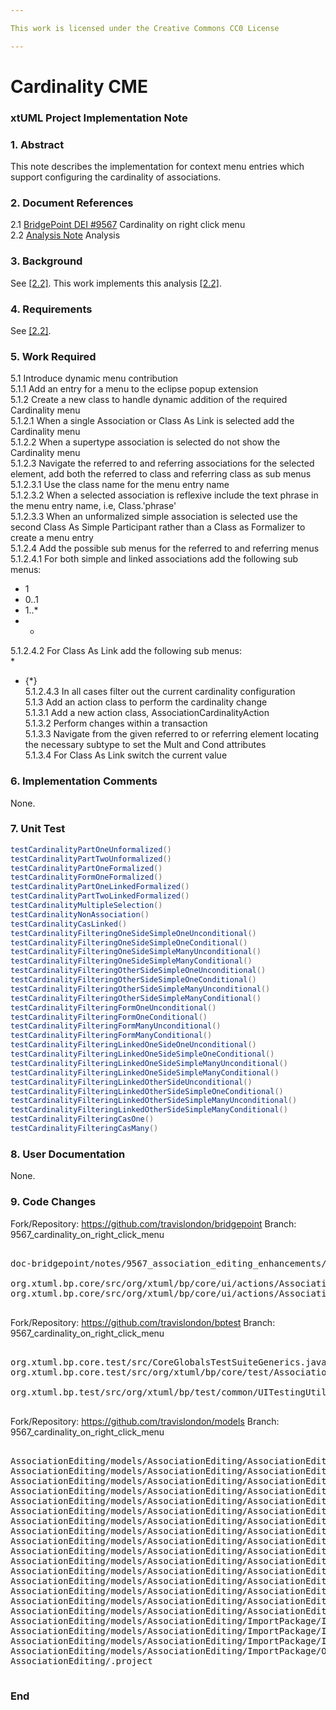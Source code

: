 ```yaml
---

This work is licensed under the Creative Commons CC0 License

---
```


# Cardinality CME
### xtUML Project Implementation Note

### 1. Abstract

This note describes the implementation for context menu entries which support configuring the cardinality of associations.  

### 2. Document References

<a id="2.1"></a>2.1 [BridgePoint DEI #9567](https://support.onefact.net/issues/9567) Cardinality on right click menu  
<a id="2.2"></a>2.2 [Analysis Note](https://github.com/travislondon/bridgepoint/blob/9567_association_editing_enhancements/doc-bridgepoint/notes/9567_association_editing_enhancements/9567_association_editing_enhancements.md) Analysis   

### 3. Background

See [[2.2]](https://github.com/travislondon/bridgepoint/blob/9567_association_editing_enhancements/doc-bridgepoint/notes/9567_association_editing_enhancements/9567_association_editing_enhancements.md).  This work implements this analysis [[2.2]](https://github.com/travislondon/bridgepoint/blob/9567_association_editing_enhancements/doc-bridgepoint/notes/9567_association_editing_enhancements/9567_association_editing_enhancements.md#5.1.3.1).    

### 4. Requirements

See [[2.2]](https://github.com/travislondon/bridgepoint/blob/9567_association_editing_enhancements/doc-bridgepoint/notes/9567_association_editing_enhancements/9567_association_editing_enhancements.md#4).  

### 5. Work Required

5.1 Introduce dynamic menu contribution  
5.1.1 Add an entry for a menu to the eclipse popup extension  
5.1.2 Create a new class to handle dynamic addition of the required Cardinality menu  
5.1.2.1 When a single Association or Class As Link is selected add the Cardinality menu  
5.1.2.2 When a supertype association is selected do not show the Cardinality menu  
5.1.2.3 Navigate the referred to and referring associations for the selected element, add both the referred to class and referring class as sub menus  
5.1.2.3.1 Use the class name for the menu entry name  
5.1.2.3.2 When a selected association is reflexive include the text phrase in the menu entry name, i.e, Class.'phrase'  
5.1.2.3.3 When an unformalized simple association is selected use the second Class As Simple Participant rather than a Class as Formalizer to create a menu entry  
5.1.2.4 Add the possible sub menus for the referred to and referring menus  
5.1.2.4.1 For both simple and linked associations add the following sub menus:  
* 1  
* 0..1  
* 1..*  
* *  
5.1.2.4.2 For Class As Link add the following sub menus:  
*   
* {*}  
5.1.2.4.3 In all cases filter out the current cardinality configuration  
5.1.3 Add an action class to perform the cardinality change  
5.1.3.1 Add a new action class, AssociationCardinalityAction  
5.1.3.2 Perform changes within a transaction  
5.1.3.3 Navigate from the given referred to or referring element locating the necessary subtype to set the Mult and Cond attributes  
5.1.3.4 For Class As Link switch the current value  

### 6. Implementation Comments

None.   

### 7. Unit Test
``` java
testCardinalityPartOneUnformalized()
testCardinalityPartTwoUnformalized()
testCardinalityPartOneFormalized()
testCardinalityFormOneFormalized()
testCardinalityPartOneLinkedFormalized()
testCardinalityPartTwoLinkedFormalized()
testCardinalityMultipleSelection()
testCardinalityNonAssociation()
testCardinalityCasLinked()
testCardinalityFilteringOneSideSimpleOneUnconditional()
testCardinalityFilteringOneSideSimpleOneConditional()
testCardinalityFilteringOneSideSimpleManyUnconditional()
testCardinalityFilteringOneSideSimpleManyConditional()
testCardinalityFilteringOtherSideSimpleOneUnconditional()
testCardinalityFilteringOtherSideSimpleOneConditional()
testCardinalityFilteringOtherSideSimpleManyUnconditional()
testCardinalityFilteringOtherSideSimpleManyConditional()
testCardinalityFilteringFormOneUnconditional()
testCardinalityFilteringFormOneConditional()
testCardinalityFilteringFormManyUnconditional()
testCardinalityFilteringFormManyConditional()
testCardinalityFilteringLinkedOneSideOneUnconditional()
testCardinalityFilteringLinkedOneSideSimpleOneConditional()
testCardinalityFilteringLinkedOneSideSimpleManyUnconditional()
testCardinalityFilteringLinkedOneSideSimpleManyConditional()
testCardinalityFilteringLinkedOtherSideUnconditional()
testCardinalityFilteringLinkedOtherSideSimpleOneConditional()
testCardinalityFilteringLinkedOtherSideSimpleManyUnconditional()
testCardinalityFilteringLinkedOtherSideSimpleManyConditional()
testCardinalityFilteringCasOne()
testCardinalityFilteringCasMany()
```

### 8. User Documentation

None. 

### 9. Code Changes

Fork/Repository: https://github.com/travislondon/bridgepoint
Branch: 9567_cardinality_on_right_click_menu  

<pre>

doc-bridgepoint/notes/9567_association_editing_enhancements/9567_cardinality_on_right_click_menu.int.md

org.xtuml.bp.core/src/org/xtuml/bp/core/ui/actions/AssociationCardinalityAction.java
org.xtuml.bp.core/src/org/xtuml/bp/core/ui/actions/AssociationCardinalityContributionItem.java

</pre>

Fork/Repository: https://github.com/travislondon/bptest
Branch: 9567_cardinality_on_right_click_menu  

<pre>

org.xtuml.bp.core.test/src/CoreGlobalsTestSuiteGenerics.java
org.xtuml.bp.core.test/src/org/xtuml/bp/core/test/AssociationCardinalityMenuTests.java

org.xtuml.bp.test/src/org/xtuml/bp/test/common/UITestingUtilities.java

</pre>

Fork/Repository: https://github.com/travislondon/models
Branch: 9567_cardinality_on_right_click_menu  

<pre>

AssociationEditing/models/AssociationEditing/AssociationEditing.xtuml
AssociationEditing/models/AssociationEditing/AssociationEditing/AssociationEditing.xtuml
AssociationEditing/models/AssociationEditing/AssociationEditing/A/A.xtuml
AssociationEditing/models/AssociationEditing/AssociationEditing/B/B.xtuml
AssociationEditing/models/AssociationEditing/AssociationEditing/C/C.xtuml
AssociationEditing/models/AssociationEditing/AssociationEditing/D/D.xtuml
AssociationEditing/models/AssociationEditing/AssociationEditing/E/E.xtuml
AssociationEditing/models/AssociationEditing/AssociationEditing/F/F.xtuml
AssociationEditing/models/AssociationEditing/AssociationEditing/FilterA/FilterA.xtuml
AssociationEditing/models/AssociationEditing/AssociationEditing/FilterB/FilterB.xtuml
AssociationEditing/models/AssociationEditing/AssociationEditing/FilterC/FilterC.xtuml
AssociationEditing/models/AssociationEditing/AssociationEditing/FilterD/FilterD.xtuml
AssociationEditing/models/AssociationEditing/AssociationEditing/FilterE/FilterE.xtuml
AssociationEditing/models/AssociationEditing/AssociationEditing/FilterF/FilterF.xtuml
AssociationEditing/models/AssociationEditing/AssociationEditing/G/G.xtuml
AssociationEditing/models/AssociationEditing/AssociationEditing/H/H.xtuml
AssociationEditing/models/AssociationEditing/ImportPackage/ImportPackage.xtuml
AssociationEditing/models/AssociationEditing/ImportPackage/ImportClass/ImportClass.xtuml
AssociationEditing/models/AssociationEditing/ImportPackage/ImportClass2/ImportClass2.xtuml
AssociationEditing/models/AssociationEditing/ImportPackage/OtherClass/OtherClass.xtuml
AssociationEditing/.project

</pre>

### End

